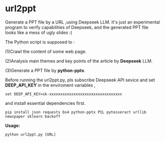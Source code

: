 # url2ppt
Generate a PPT file by a URL ,using Deepseek LLM. It's just an experimental program to verify capabilities of Deepseek, and the generated PPT file looks like a mess of ugly slides :(

The Python script is supposed to :

(1)Crawl the content of some web page.

(2)Analysis main themes and key points of the article by **Deepseek** LLM.

(3)Generate a PPT file by **python-pptx**.

Before running the url2ppt.py, pls subscribe Deepseek API sevice and  set  **DEEP_API_KEY** in the enviroment variables , 

```
set DEEP_API_KEY=sk-xxxxxxxxxxxxxxxxxxxxxxxxxxxxxxxxx
```

and install essential dependencies first.

```
pip install json requests bs4 python-pptx PIL pytesseract urllib newspaper sklearn backoff
```
 
**Usage:**

```
python url2ppt.py [URL]
```

